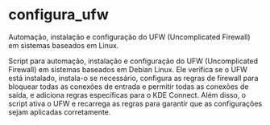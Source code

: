 # configura_ufw
Automação, instalação e configuração do UFW (Uncomplicated Firewall) em sistemas baseados em Linux.

Script para automação, instalação e configuração do UFW (Uncomplicated Firewall) em sistemas baseados em Debian Linux. Ele verifica se o UFW está instalado, instala-o se necessário, configura as regras de firewall para bloquear todas as conexões de entrada e permitir todas as conexões de saída, e adiciona regras específicas para o KDE Connect. Além disso, o script ativa o UFW e recarrega as regras para garantir que as configurações sejam aplicadas corretamente.



